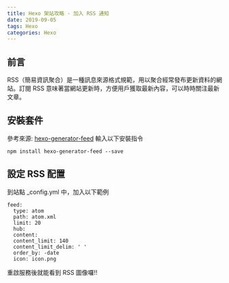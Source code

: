 ```yaml
---
title: Hexo 架站攻略 - 加入 RSS 通知
date: 2019-09-05
tags: Hexo
categories: Hexo
---
```

## 前言
RSS（簡易資訊聚合）是一種訊息來源格式規範，用以聚合經常發布更新資料的網站。訂閱 RSS 意味著當網站更新時，方便用戶獲取最新內容，可以時時關注最新文章。
<!-- more -->
## 安裝套件
參考來源: [hexo-generator-feed](https://github.com/hexojs/hexo-generator-feed)
輸入以下安裝指令
```
npm install hexo-generator-feed --save
```
## 設定 RSS 配置
到站點 _config.yml 中，加入以下範例
```
feed:
  type: atom
  path: atom.xml
  limit: 20
  hub:
  content:
  content_limit: 140
  content_limit_delim: ' '
  order_by: -date
  icon: icon.png
```
重啟服務後就能看到 RSS 圖像囉!!